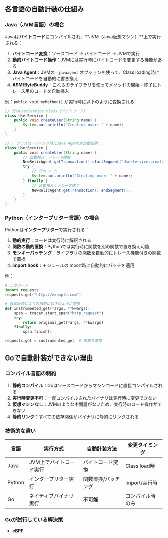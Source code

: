 ## 各言語の自動計装の仕組み

### **Java（JVM言語）の場合**
Javaは**バイトコード**にコンパイルされ、**JVM（Java仮想マシン）**上で実行される：

1. **バイトコード変換**：ソースコード → バイトコード → JVMで実行
2. **動的バイトコード操作**：JVMには実行時にバイトコードを変更する機能がある
3. **Java Agent**：JVMの `-javaagent` オプションを使って、Class loading時にバイトコードを自動的に書き換え
4. **ASM/ByteBuddy**：これらのライブラリを使ってメソッドの開始・終了にトレース用のコードを自動挿入

例：`public void myMethod()` が実行時に以下のように変換される
```java
// 元のUserService.class（バイトコード）
class UserService {
    public void createUser(String name) {
        System.out.println("Creating user: " + name);
    }
}

// ↓ クラスローディング時にJava Agentが自動変換 ↓
class UserService {
    public void createUser(String name) {
        // 自動挿入：トレース開始
        NewRelicAgent.getTransaction().startSegment("UserService.createUser");
        try {
            // 元のコード
            System.out.println("Creating user: " + name);
        } finally {
            // 自動挿入：トレース終了
            NewRelicAgent.getTransaction().endSegment();
        }
    }
}
```

### **Python（インタープリター言語）の場合**
Pythonは**インタープリター**で実行される：

1. **動的実行**：コードは実行時に解釈される
2. **関数の動的置換**：Pythonでは実行時に関数を別の関数で置き換え可能
3. **モンキーパッチング**：ライブラリの関数を自動的にトレース機能付きの関数で置換
4. **import hook**：モジュールのimport時に自動的にパッチを適用

例：
```python
# 元のコード
import requests
requests.get("http://example.com")

# 自動計装により内部的に以下のように変換
def instrumented_get(*args, **kwargs):
    span = tracer.start_span("http_request")
    try:
        return original_get(*args, **kwargs)
    finally:
        span.finish()

requests.get = instrumented_get  # 関数を置換
```

## **Goで自動計装ができない理由**
### **コンパイル言語の制約**
1. **静的コンパイル**：Goはソースコードからマシンコードに直接コンパイルされる
2. **実行時変更不可**：一度コンパイルされたバイナリは実行時に変更できない
3. **仮想マシンなし**：JVMのような中間層がないため、実行時のコード操作ができない
4. **静的リンク**：すべての依存関係がバイナリに静的にリンクされる

### **技術的な違い**

| 言語 | 実行方式 | 自動計装方法 | 変更タイミング |
|------|----------|--------------|----------------|
| Java | JVM上でバイトコード実行 | バイトコード変換 | Class load時 |
| Python | インタープリター実行 | 関数置換/パッチング | import/実行時 |
| Go | ネイティブバイナリ実行 | **不可能** | コンパイル時のみ |

### **Goが試行している解決策**
- **eBPF**
